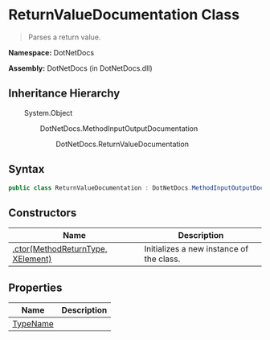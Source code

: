 # ReturnValueDocumentation Class
> Parses a return value.

**Namespace:** DotNetDocs

**Assembly:** DotNetDocs (in DotNetDocs.dll)
## Inheritance Hierarchy
&nbsp;&nbsp;&nbsp;&nbsp;&nbsp;&nbsp;&nbsp;&nbsp;System.Object

&nbsp;&nbsp;&nbsp;&nbsp;&nbsp;&nbsp;&nbsp;&nbsp;&nbsp;&nbsp;&nbsp;&nbsp;&nbsp;&nbsp;&nbsp;&nbsp;DotNetDocs.MethodInputOutputDocumentation

&nbsp;&nbsp;&nbsp;&nbsp;&nbsp;&nbsp;&nbsp;&nbsp;&nbsp;&nbsp;&nbsp;&nbsp;&nbsp;&nbsp;&nbsp;&nbsp;&nbsp;&nbsp;&nbsp;&nbsp;&nbsp;&nbsp;&nbsp;&nbsp;DotNetDocs.ReturnValueDocumentation

## Syntax
```csharp
public class ReturnValueDocumentation : DotNetDocs.MethodInputOutputDocumentation
```
## Constructors
|Name|Description|
|---|---|
|[.ctor(MethodReturnType, XElement)](/docs/DotNetDocs/ReturnValueDocumentation/Constructors/.ctor_MethodReturnType%2c%20XElement_.md)|Initializes a new instance of the  class.|
## Properties
|Name|Description|
|---|---|
|[TypeName](/docs/DotNetDocs/ReturnValueDocumentation/Properties/TypeName.md)||
